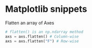 # Matplotlib snippets

Flatten an array of Axes

```python
# flatten() is an np.ndarray method
axs = axs.flatten() # Column-wise
axs = axs.flatten("F") # Row-wise
```